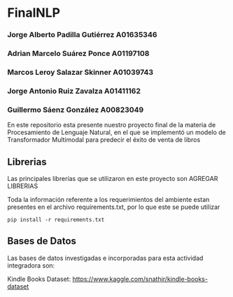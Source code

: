 # FinalNLP

### Jorge Alberto Padilla Gutiérrez  A01635346
### Adrian Marcelo Suárez Ponce      A01197108
### Marcos Leroy Salazar Skinner     A01039743
### Jorge Antonio Ruiz Zavalza       A01411162
### Guillermo Sáenz González         A00823049

En este repositorio esta presente nuestro proyecto final de la materia de Procesamiento de Lenguaje Natural, en el que se implementó un modelo de Transformador Multimodal para predecir el éxito de venta de libros

## Librerias

Las principales librerías que se utilizaron en este proyecto son AGREGAR LIBRERIAS

Toda la información referente a los requerimientos del ambiente estan presentes en el archivo requirements.txt, por lo que este se puede utilizar

```shell
pip install -r requirements.txt
```

## Bases de Datos

Las bases de datos investigadas e incorporadas para esta actividad integradora son:

Kindle Books Dataset:
https://www.kaggle.com/snathjr/kindle-books-dataset

